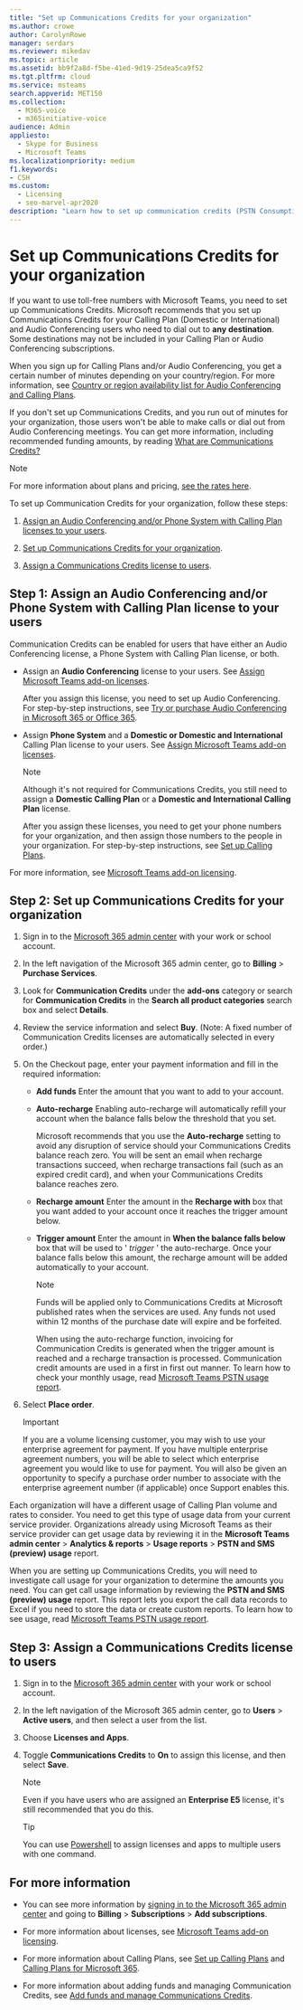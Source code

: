 ```yaml
---
title: "Set up Communications Credits for your organization"
ms.author: crowe
author: CarolynRowe
manager: serdars
ms.reviewer: mikedav
ms.topic: article
ms.assetid: bb9f2a8d-f5be-41ed-9d19-25dea5ca9f52
ms.tgt.pltfrm: cloud
ms.service: msteams
search.appverid: MET150
ms.collection: 
  - M365-voice
  - m365initiative-voice
audience: Admin
appliesto: 
  - Skype for Business
  - Microsoft Teams
ms.localizationpriority: medium
f1.keywords:
- CSH
ms.custom: 
  - Licensing
  - seo-marvel-apr2020
description: "Learn how to set up communication credits (PSTN Consumption) billing licenses for your users and organization. "
---
```


# Set up Communications Credits for your organization

If you want to use toll-free numbers with Microsoft Teams, you need to set up Communications Credits. Microsoft recommends that you set up Communications Credits for your Calling Plan (Domestic or International) and Audio Conferencing users who need to dial out to **any destination**. Some destinations may not be included in your Calling Plan or Audio Conferencing subscriptions. 

When you sign up for Calling Plans and/or Audio Conferencing, you get a certain number of minutes depending on your country/region. For more information, see [Country or region availability list for Audio Conferencing and Calling Plans](./country-and-region-availability-for-audio-conferencing-and-calling-plans/country-and-region-availability-for-audio-conferencing-and-calling-plans.md#select-your-country-or-region-to-see-whats-available-for-your-organization). 

If you don't set up Communications Credits, and you run out of minutes for your organization, those users won't be able to make calls or dial out from Audio Conferencing meetings. You can get more information, including recommended funding amounts, by reading [What are Communications Credits?](what-are-communications-credits.md)
  
> [!NOTE]
> For more information about plans and pricing, [see the rates here](https://go.microsoft.com/fwlink/p/?LinkId=799523). 

To set up Communication Credits for your organization, follow these steps:

1. [Assign an Audio Conferencing and/or Phone System with Calling Plan licenses to your users](#step-1-assign-an-audio-conferencing-or-phone-system-with-calling-plan-license-to-your-users).

2. [Set up Communications Credits for your organization](#step-2-set-up-communications-credits-for-your-organization).

3. [Assign a Communications Credits license to users](#step-3-assign-a-communications-credits-license-to-users).
  
## Step 1: Assign an Audio Conferencing and/or Phone System with Calling Plan license to your users
  
Communication Credits can be enabled for users that have either an Audio Conferencing license, a Phone System with Calling Plan license, or both.
  
- Assign an **Audio Conferencing** license to your users. See [Assign Microsoft Teams add-on licenses](./teams-add-on-licensing/microsoft-teams-add-on-licensing.md).
    
  After you assign this license, you need to set up Audio Conferencing. For step-by-step instructions, see [Try or purchase Audio Conferencing in Microsoft 365 or Office 365](try-or-purchase-audio-conferencing-in-office-365-for-teams.md).
    
- Assign **Phone System** and a **Domestic or Domestic and International** Calling Plan license to your users. See [Assign Microsoft Teams add-on licenses](./teams-add-on-licensing/microsoft-teams-add-on-licensing.md).
    
  > [!NOTE]
  > Although it's not required for Communications Credits, you still need to assign a **Domestic Calling Plan** or a **Domestic and International Calling Plan** license.
  
  After you assign these licenses, you need to get your phone numbers for your organization, and then assign those numbers to the people in your organization. For step-by-step instructions, see [Set up Calling Plans](set-up-calling-plans.md).
    
For more information, see [Microsoft Teams add-on licensing](./teams-add-on-licensing/microsoft-teams-add-on-licensing.md).
  
## Step 2: Set up Communications Credits for your organization

1. Sign in to the [Microsoft 365 admin center](https://portal.office.com/Adminportal) with your work or school account.
    
2. In the left navigation of the Microsoft 365 admin center, go to **Billing** > **Purchase Services**.

3. Look for **Communication Credits** under the **add-ons** category or search for **Communication Credits** in the **Search all product categories** search box and select **Details**.
    
4. Review the service information and select **Buy**. (Note: A fixed number of Communication Credits licenses are automatically selected in every order.)

5. On the Checkout page, enter your payment information and fill in the required information:
    
   - **Add funds** Enter the amount that you want to add to your account. 
    
   - **Auto-recharge** Enabling auto-recharge will automatically refill your account when the balance falls below the threshold that you set.
    
     Microsoft recommends that you use the **Auto-recharge** setting to avoid any disruption of service should your Communications Credits balance reach zero. You will be sent an email when recharge transactions succeed, when recharge transactions fail (such as an expired credit card), and when your Communications Credits balance reaches zero.
    
   - **Recharge amount** Enter the amount in the **Recharge with** box that you want added to your account once it reaches the trigger amount below.
    
   - **Trigger amount** Enter the amount in **When the balance falls below** box that will be used to ' *trigger*  ' the auto-recharge. Once your balance falls below this amount, the recharge amount will be added automatically to your account.

      > [!NOTE]
     > Funds will be applied only to Communications Credits at Microsoft published rates when the services are used. Any funds not used within 12 months of the purchase date will expire and be forfeited. 
     > 
     > When using the auto-recharge function, invoicing for Communication Credits is generated when the trigger amount is reached and a recharge transaction is processed. Communication credit amounts are used in a first in first out manner. To learn how to check your monthly usage, read [Microsoft Teams PSTN usage report](/microsoftteams/teams-analytics-and-reports/pstn-usage-report).
    
6. Select **Place order**.

    >[!IMPORTANT]
    >If you are a volume licensing customer, you may wish to use your enterprise agreement for payment. If you have multiple enterprise agreement numbers, you will be able to select which enterprise agreement you would like to use for payment. You will also be given an opportunity to specify a purchase order number to associate with the enterprise agreement number (if applicable) once Support enables this.
    
Each organization will have a different usage of Calling Plan volume and rates to consider. You need to get this type of usage data from your current service provider. Organizations already using Microsoft Teams as their service provider can get usage data by reviewing it in the **Microsoft Teams admin center** > **Analytics & reports** > **Usage reports** > **PSTN and SMS (preview) usage** report.
  
When you are setting up Communications Credits, you will need to investigate call usage for your organization to determine the amounts you need. You can get call usage information by reviewing the **PSTN and SMS (preview) usage** report. This report lets you export the call data records to Excel if you need to store the data or create custom reports. To learn how to see usage, read [Microsoft Teams PSTN usage report](/microsoftteams/teams-analytics-and-reports/pstn-usage-report).
  
## Step 3: Assign a Communications Credits license to users

1. Sign in to the [Microsoft 365 admin center](https://portal.office.com/Adminportal) with your work or school account.
    
2. In the left navigation of the Microsoft 365 admin center, go to **Users** > **Active users**, and then select a user from the list.
    
3. Choose **Licenses and Apps**.
    
4. Toggle **Communications Credits** to **On** to assign this license, and then select **Save**.
    
    > [!NOTE]
    > Even if you have users who are assigned an **Enterprise E5** license, it's still recommended that you do this.

    > [!TIP]
    > You can use [Powershell](/powershell/module/skype/?view=skype-ps&preserve-view=true) to assign licenses and apps to multiple users with one command.
  
  
## For more information

- You can see more information by [signing in to the Microsoft 365 admin center](https://portal.office.com/adminportal/home?add=sub&amp;adminportal=1#/catalog) and going to **Billing** > **Subscriptions** > **Add subscriptions**.
  
- For more information about licenses, see [Microsoft Teams add-on licensing](./teams-add-on-licensing/microsoft-teams-add-on-licensing.md).
    
- For more information about Calling Plans, see [Set up Calling Plans](set-up-calling-plans.md) and [Calling Plans for Microsoft 365](calling-plans-for-office-365.md).
    
- For more information about adding funds and managing Communication Credits, see [Add funds and manage Communications Credits](add-funds-and-manage-communications-credits.md).
    
  
